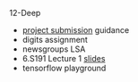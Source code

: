 12-Deep

* [project submission](project_submission.md) guidance
* digits assignment
* newsgroups LSA
* 6.S191 Lecture 1 [slides](http://introtodeeplearning.com/slides/6S191_MIT_DeepLearning_L1.pdf)
* tensorflow playground
